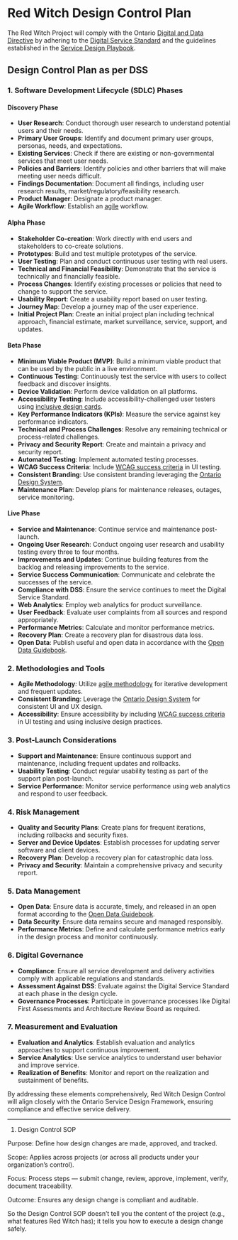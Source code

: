 # Red Witch Design Control Plan

The Red Witch Project will comply with the Ontario [Digital and Data Directive](https://www.ontario.ca/page/ontarios-digital-and-data-directive-2021) by adhering to the [Digital Service Standard](https://www.ontario.ca/page/digital-service-standard) and the guidelines established in the [Service Design Playbook](https://www.ontario.ca/page/service-design-playbook).

## **Design Control Plan as per DSS**

### **1. Software Development Lifecycle (SDLC) Phases**

#### **Discovery Phase**
   - **User Research**: Conduct thorough user research to understand potential users and their needs.
   - **Primary User Groups**: Identify and document primary user groups, personas, needs, and expectations.
   - **Existing Services**: Check if there are existing or non-governmental services that meet user needs.
   - **Policies and Barriers**: Identify policies and other barriers that will make meeting user needs difficult.
   - **Findings Documentation**: Document all findings, including user research results, market/regulatory/feasibility research.
   - **Product Manager**: Designate a product manager.
   - **Agile Workflow**: Establish an [agile](https://www.ontario.ca/page/being-agile-ontario-public-service) workflow.

#### **Alpha Phase**
   - **Stakeholder Co-creation**: Work directly with end users and stakeholders to co-create solutions.
   - **Prototypes**: Build and test multiple prototypes of the service.
   - **User Testing**: Plan and conduct continuous user testing with real users.
   - **Technical and Financial Feasibility**: Demonstrate that the service is technically and financially feasible.
   - **Process Changes**: Identify existing processes or policies that need to change to support the service.
   - **Usability Report**: Create a usability report based on user testing.
   - **Journey Map**: Develop a journey map of the user experience.
   - **Initial Project Plan**: Create an initial project plan including technical approach, financial estimate, market surveillance, service, support, and updates.

#### **Beta Phase**
   - **Minimum Viable Product (MVP)**: Build a minimum viable product that can be used by the public in a live environment.
   - **Continuous Testing**: Continuously test the service with users to collect feedback and discover insights.
   - **Device Validation**: Perform device validation on all platforms.
   - **Accessibility Testing**: Include accessibility-challenged user testers using [inclusive design cards](https://www.ontario.ca/page/inclusive-design-cards).
   - **Key Performance Indicators (KPIs)**: Measure the service against key performance indicators.
   - **Technical and Process Challenges**: Resolve any remaining technical or process-related challenges.
   - **Privacy and Security Report**: Create and maintain a privacy and security report.
   - **Automated Testing**: Implement automated testing processes.
   - **WCAG Success Criteria**: Include [WCAG success criteria](https://www.w3.org/TR/WCAG21/) in UI testing.
   - **Consistent Branding**: Use consistent branding leveraging the [Ontario Design System](https://designsystem.ontario.ca/).
   - **Maintenance Plan**: Develop plans for maintenance releases, outages, service monitoring.

#### **Live Phase**
   - **Service and Maintenance**: Continue service and maintenance post-launch.
   - **Ongoing User Research**: Conduct ongoing user research and usability testing every three to four months.
   - **Improvements and Updates**: Continue building features from the backlog and releasing improvements to the service.
   - **Service Success Communication**: Communicate and celebrate the successes of the service.
   - **Compliance with DSS**: Ensure the service continues to meet the Digital Service Standard.
   - **Web Analytics**: Employ web analytics for product surveillance.
   - **User Feedback**: Evaluate user complaints from all sources and respond appropriately.
   - **Performance Metrics**: Calculate and monitor performance metrics.
   - **Recovery Plan**: Create a recovery plan for disastrous data loss.
   - **Open Data**: Publish useful and open data in accordance with the [Open Data Guidebook](https://www.ontario.ca/document/open-data-guidebook-guide-open-data-directive-2015).

### **2. Methodologies and Tools**
- **Agile Methodology**: Utilize [agile methodology](https://www.ontario.ca/page/being-agile-ontario-public-service) for iterative development and frequent updates.
- **Consistent Branding**: Leverage the [Ontario Design System](https://designsystem.ontario.ca/) for consistent UI and UX design.
- **Accessibility**: Ensure accessibility by including [WCAG success criteria](https://www.w3.org/TR/WCAG21/) in UI testing and using inclusive design practices.

### **3. Post-Launch Considerations**
- **Support and Maintenance**: Ensure continuous support and maintenance, including frequent updates and rollbacks.
- **Usability Testing**: Conduct regular usability testing as part of the support plan post-launch.
- **Service Performance**: Monitor service performance using web analytics and respond to user feedback.

### **4. Risk Management**
- **Quality and Security Plans**: Create plans for frequent iterations, including rollbacks and security fixes.
- **Server and Device Updates**: Establish processes for updating server software and client devices.
- **Recovery Plan**: Develop a recovery plan for catastrophic data loss.
- **Privacy and Security**: Maintain a comprehensive privacy and security report.

### **5. Data Management**
- **Open Data**: Ensure data is accurate, timely, and released in an open format according to the [Open Data Guidebook](https://www.ontario.ca/document/open-data-guidebook-guide-open-data-directive-2015).
- **Data Security**: Ensure data remains secure and managed responsibly.
- **Performance Metrics**: Define and calculate performance metrics early in the design process and monitor continuously.

### **6. Digital Governance**
- **Compliance**: Ensure all service development and delivery activities comply with applicable regulations and standards.
- **Assessment Against DSS**: Evaluate against the Digital Service Standard at each phase in the design cycle.
- **Governance Processes**: Participate in governance processes like Digital First Assessments and Architecture Review Board as required.

### **7. Measurement and Evaluation**
- **Evaluation and Analytics**: Establish evaluation and analytics approaches to support continuous improvement.
- **Service Analytics**: Use service analytics to understand user behavior and improve service.
- **Realization of Benefits**: Monitor and report on the realization and sustainment of benefits.

By addressing these elements comprehensively, Red Witch Design Control will align closely with the Ontario Service Design Framework, ensuring compliance and effective service delivery.






----


1. Design Control SOP

Purpose: Define how design changes are made, approved, and tracked.

Scope: Applies across projects (or across all products under your organization’s control).

Focus: Process steps — submit change, review, approve, implement, verify, document traceability.

Outcome: Ensures any design change is compliant and auditable.

So the Design Control SOP doesn’t tell you the content of the project (e.g., what features Red Witch has); it tells you how to execute a design change safely.
